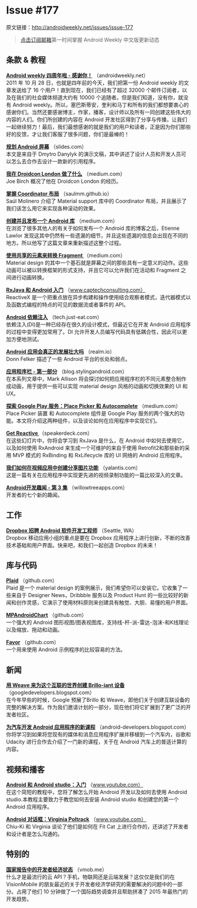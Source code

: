 # Issue #177
>
原文链接：<http://androidweekly.net/issues/issue-177>

> [点击订阅邮箱](http://tinyletter.com/androidweeklycn)第一时间掌握 Android Weekly 中文版更新动态

## 条款 & 教程

**[Android weekly 四周年啦 - 感谢你！](http://androidweekly.net/)**
（androidweekly.net）  
2011 年 10 月 28 日，也就是四年前的今天，我们把第一份 Android weekly 的文章发送给了 16 个用户！直到现在，我们已经有了超过 32000 个邮件订阅者，以及在我们的社会媒体频道大约有 10000 个追随者。但是我们知道，没有你，就没有 Android weekly。所以，塞巴斯蒂安，奎利和马丁和所有的我们都想要衷心的感谢你们。当然还要感谢博主，作家，播客，设计师以及所有一同创建这些伟大的内容的人们。你们所创建的内容在 Android 开发社区得到了分享与传播，让我们一起继续努力！最后，我们最想感谢的就是我们的用户和读者，正是因为你们那些好的反馈，才让我们客服了很多问题，你们是最棒的！

**[规划 Android 屏幕](http://slides.com/dmytrodanylyk/planning-android-screens#/)**
（slides.com）  
本文是来自于 Dmytro Danylyk 的演示文稿，其中讲述了设计人员和开发人员可以怎么去合作去设计一款新的引用程序。

**[我在 Droidcon London 做了什么](https://medium.com/@hitherejoe/things-i-did-at-droidcon-london-3fa45d093f0a#.go5ofk566)**
（medium.com）  
Joe Birch 概况了他在 Droidcon London 的经历。

**[掌握 Coordinator 布局](http://saulmm.github.io/mastering-coordinator/)**
（saulmm.github.io）  
Saúl Molinero 介绍了 Material support 库中的 Coordinator 布局，并且展示了我们该怎么用它来实现各种滚动的效果。

**[创建并且发布一个 Android 库](https://medium.com/@etiennelawlor/the-complete-guide-to-creating-an-android-library-46628b7fc879#.fpcy9pvc7)**
（medium.com）  
在浏览了很多其他人的有关于如何发布一个 Android 库的博客之后，Etienne Lawlor 发现这其中仍然有一些遗漏的细节，并且这些遗漏的信息会出现在不同的地方。所以他写了这篇文章来重新描述这整个过程。

**[使用共享的元素来转换 Fragment ](https://medium.com/@bherbst/fragment-transitions-with-shared-elements-7c7d71d31cbb#.4saqhbqoc)**
（medium.com）  
Material design 的其中一个基石就是屏幕之间的那些具有一定意义的动作。这些动画可以被以转换框架的形式支持，并且它可以允许我们在活动和 Fragment 之间进行动画转换。

**[RxJava 和 Android 入门](http://www.captechconsulting.com/blogs/getting-started-with-rxjava-and-android)**
（www.captechconsulting.com）  
ReactiveX 是一个把重点放在异步构建和操作使用结合观察者模式，迭代器模式以及函数式编程的特点的可见的数据流或者事件的 API。

**[Android 依赖注入](http://tech.just-eat.com/2015/10/26/dependency-injection-on-android/)**
（tech.just-eat.com）  
依赖注入(DI)是一种已经存在很久的设计模式，但最近它在开发 Android 应用程序的过程中变得更加常用了。DI 允许开发人员编写代码具有低耦合性，因此可以更加方便地测试。

**[Android 应用会真正的发展壮大吗](https://realm.io/news/will-the-real-android-please-stand-up/)**
（realm.io）  
Donn Felker 描述了一些 Android 平台的长处和弱点。

**[应用程序栏 - 第一部分](https://blog.stylingandroid.com/appbar-part-1/)**
（blog.stylingandroid.com）  
在本系列文章中，Mark Allison 将会探讨如何把应用程序栏的不同元素整合制作成动画，用于提供一些可以实现 material design 风格的动画和切换效果的 UI 和 UX。

**[探索 Google Play 服务：Place Picker 和 Autocomplete](https://medium.com/@hitherejoe/exploring-play-services-place-picker-autocomplete-150809f739fe#.9ns7yi4oq)**
（medium.com）  
 Place Picker 装置 和 Autocomplete 组件是 Google Play 服务的两个强大的功能。本文将介绍这两种组件，以及谈论如何在应用程序中实现它们。

**[Get Reactive ](https://speakerdeck.com/passsy/get-reactive)**
（speakerdeck.com）  
 在这些幻灯片中，你将会学习到 RxJava 是什么，在 Android 中如何去使用它，以及如何使用 RxAndroid 来生成一个可维护的来自于使用 Retrofit2和那些新的采用 MVP 模式的 RxBinding 和 RxLifecycle 库的 UI 网络的 Android 应用程序。

**[我们如何在视频应用中创建分享图片功能](https://yalantis.com/blog/video-recording-app-development-how-we-built-instagram-for-videos/)**
（yalantis.com）  
这是一篇有关在应用程序中实现更先进的视频录制功能的一篇比较深入的文章。

**[Android开发趣闻 - 第 3 集](http://willowtreeapps.com/blog/android-development-tidbits-no-3/?utm_source=social&utm_medium=social&utm_campaign=android-tidbits-no3_CF)**
（willowtreeapps.com）  
开发者的七个新的趣闻。

## 工作

**[Dropbox 招聘 Android 软件开发工程师](https://www.dropbox.com/jobs/listing/109128)**
（Seattle, WA）  
Dropbox 移动应用小组的重点是要在 Dropbox 应用程序上进行创新，不断的改善技术基础和用户界面。快来吧，和我们一起创造 Dropbox 的未来！

## 库与代码

**[Plaid](https://github.com/nickbutcher/plaid)**
（github.com）  
Plaid 是一个 material design 的案例展示，我们希望你可以安装它。它收集了一些来自于 Designer News，Dribbble 服务以及 Product Hunt 的一些比较好的新闻和创作灵感，它演示了使用材料原则来创建具有触觉、大胆、易懂的用户界面。

**[MPAndroidChart](https://github.com/PhilJay/MPAndroidChart)**
（github.com）  
一个强大的 Android 图形视图/图表视图库，支持线-杆-派-雷达-泡沫-和K线理论以及缩放、拖动和动画。

**[Favor](https://github.com/soarcn/Favor)**
（github.com）  
一个用来使用 Android 示例程序的比较容易的方法。

## 新闻

**[用 Weave 来为这个互联的世界创建 Brillo-iant 设备](http://googledevelopers.blogspot.com/2015/10/building-brillo-iant-devices-with-weave_27.html)**
（googledevelopers.blogspot.com）  
在今年早些的时候，Google 预展了Brillo 和 Weave，即他们关于创建互联设备的完整的解决方案。作为我们邀请计划的一部分，现在他们将它扩展到了更广泛的开发者社区。

**[为汽车开发 Android 应用程序的新课程](http://android-developers.blogspot.com/2015/10/introducing-new-course-on-developing.html)**
（android-developers.blogspot.com）  
你将学习到如果将您现有的媒体和消息应用程序扩展并移植到一个汽车内，谷歌和 Udacity 进行合作去介绍了一门新的课程，关于在 Android 汽车上的普适计算的内容。

## 视频和播客

**[Android 和 Android studio：入门](https://www.youtube.com/watch?v=Z98hXV9GmzY&feature=youtu.be)**
（www.youtube.com）  
在这个简短的教程中，您将了解怎么开始 Android 开发以及如何去使用 Android studio.本教程主要致力于教您如何去安装 Android studio 和创建您的第一个 Android 应用程序。

**[Android 对话框：Virginia Poltrack](https://www.youtube.com/watch?v=4kCwhnAZjwI)**
（www.youtube.com）  
Chiu-Ki 和 Virginia 谈论了他们是如何在 Fit Cat 上进行合作的，还讲述了开发者和设计者是怎么沟通的。

## 特别的

**[国家报告中的开发者经济状态](http://vmob.me/DE1Q16AndroidWeekly)**
（vmob.me）  
什么才是最流行的云 API？手机，物联网还是云端发展？这仅仅是我们的在 VisionMobile 的朋友最近的关于开发者经济学研究的需要解决的问题中的一部分。占用了他们 10 分钟做了一个国际趋势调查并且帮助拼凑了 2015 年最热门的开发趋势。
